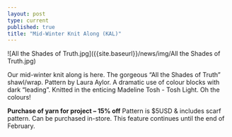 ```yaml
---
layout: post
type: current
published: true
title: "Mid-Winter Knit Along (KAL)"
---
```


![All the Shades of Truth.jpg]({{site.baseurl}}/news/img/All the Shades of Truth.jpg)

Our mid-winter knit along is here. The gorgeous “All the Shades of Truth” shawl/wrap. Pattern by Laura Aylor. A dramatic use of colour blocks with dark “leading”. Knitted in the enticing Madeline Tosh - Tosh Light. Oh the colours!

**Purchase of yarn for project – 15% off** Pattern is $5USD & includes scarf pattern. Can be purchased in-store. This feature continues until the end of February.
